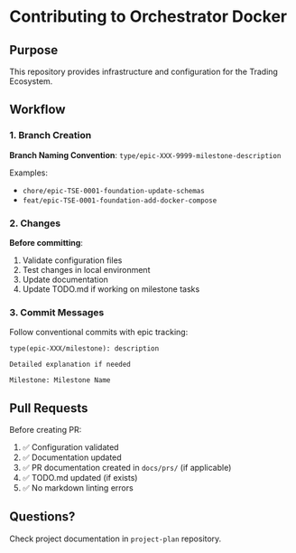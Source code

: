# Contributing to Orchestrator Docker

## Purpose

This repository provides infrastructure and configuration for the Trading Ecosystem.

## Workflow

### 1. Branch Creation
**Branch Naming Convention**: `type/epic-XXX-9999-milestone-description`

Examples:
- `chore/epic-TSE-0001-foundation-update-schemas`
- `feat/epic-TSE-0001-foundation-add-docker-compose`

### 2. Changes
**Before committing**:
1. Validate configuration files
2. Test changes in local environment
3. Update documentation
4. Update TODO.md if working on milestone tasks

### 3. Commit Messages
Follow conventional commits with epic tracking:

```
type(epic-XXX/milestone): description

Detailed explanation if needed

Milestone: Milestone Name
```

## Pull Requests

Before creating PR:
1. ✅ Configuration validated
2. ✅ Documentation updated
3. ✅ PR documentation created in `docs/prs/` (if applicable)
4. ✅ TODO.md updated (if exists)
5. ✅ No markdown linting errors

## Questions?

Check project documentation in `project-plan` repository.
